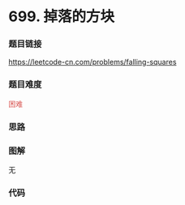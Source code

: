 # 699. 掉落的方块

### 题目链接

https://leetcode-cn.com/problems/falling-squares

### 题目难度

<font color=#D9534F>困难</font>

### 思路



### 图解

无

### 代码

```python
```